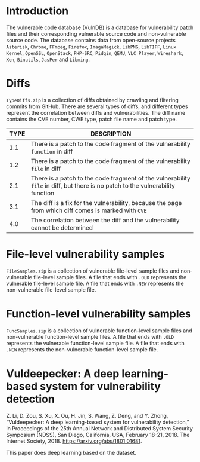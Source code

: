 # Introduction
The vulnerable code database (VulnDB) is a database for vulnerability patch files and their corresponding vulnerable source code and non-vulnerable source code. The database contains data from open-source projects `Asterisk`, `Chrome`, `FFmpeg`, `Firefox`, `ImagaMagick`, `LibPNG`, `LibTIFF`, `Linux Kernel`, `OpenSSL`, `OpenStack`, `PHP-SRC`, `Pidgin`, `QEMU`, `VLC Player`, `Wireshark`, `Xen`, `Binutils`, `JasPer` and `Libming`.

# Diffs
`TypeDiffs.zip` is a collection of diffs obtained by crawling and flitering commits from GitHub. There are several types of diffs, and different types represent the correlation between diffs and vulnerabilities. The diff name contains the CVE number, CWE type, patch file name and patch type.


| TYPE                 | DESCRIPTION                                                            |
|----------------------|-------------------------------------------------------------------------|
| 1.1             | There is a patch to the code fragment of the vulnerability `function` in diff   |
| 1.2             | There is a patch to the code fragment of the vulnerability `file` in diff  |
| 2.1             | There is a patch to the code fragment of the vulnerability `file` in diff, but there is no patch to the vulnerability function  |
| 3.1             | The diff is a fix for the vulnerability, because the page from which diff comes is marked with `CVE` |
| 4.0             | The correlation between the diff and the vulnerability cannot be determined |


# File-level vulnerability samples
`FileSamples.zip` is a collection of vulnerable file-level sample files and non-vulnerable file-level sample files. A file that ends with `.OLD` represents the vulnerable file-level sample file. A file that ends with `.NEW` represents the non-vulnerable file-level sample file.

# Function-level vulnerability samples
`FuncSamples.zip` is a collection of vulnerable function-level sample files and non-vulnerable function-level sample files. A file that ends with `.OLD` represents the vulnerable function-level sample file. A file that ends with `.NEW` represents the non-vulnerable function-level sample file.

# Vuldeepecker: A deep learning-based system for vulnerability detection
Z. Li, D. Zou, S. Xu, X. Ou, H. Jin, S. Wang, Z. Deng, and Y. Zhong, “Vuldeepecker: A deep learning-based system for vulnerability detection,” in Proceedings of the 25th Annual Network and Distributed System Security Symposium (NDSS), San Diego, California, USA, February 18-21, 2018. The Internet Society, 2018. https://arxiv.org/abs/1801.01681.

This paper does deep learning based on the dataset.
